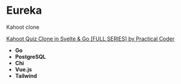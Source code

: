 # Eureka

Kahoot clone

[Kahoot Quiz Clone in Svelte & Go [FULL SERIES] by Practical Coder](https://www.youtube.com/watch?v=gQdvg0uI1yg)

- **Go**
- **PostgreSQL**
- **Chi**
- **Vue.js**
- **Tailwind**
